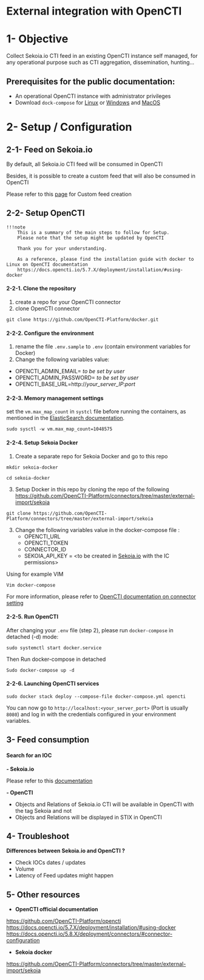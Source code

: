 # External integration with OpenCTI

# 1- Objective

Collect Sekoia.io CTI feed in an existing OpenCTI instance self managed, for any operational purpose such as CTI aggregation, dissemination, hunting...

## Prerequisites for the public documentation:
- An operational OpenCTI instance with administrator privileges
- Download `dock-compose` for [Linux](https://docs.docker.com/engine/install/ubuntu/) or [Windows](https://docs.docker.com/desktop/install/windows-install/) and [MacOS](https://docs.docker.com/desktop/install/mac-install/)

# 2- Setup / Configuration

## 2-1- Feed on Sekoia.io

By default, all Sekoia.io CTI feed will be consumed in OpenCTI

Besides, it is possible to create a custom feed that will also be consumed in OpenCTI

Please refer to this [page]( https://docs.sekoia.io/cti/features/consume/feeds/#create-new-feed) for Custom feed creation

## 2-2- Setup OpenCTI

    !!!note
        This is a summary of the main steps to follow for Setup.
        Please note that the setup might be updated by OpenCTI
        
        Thank you for your understanding.
        
        As a reference, please find the installation guide with docker to Linux on OpenCTI documentation 
        https://docs.opencti.io/5.7.X/deployment/installation/#using-docker

#### 2-2-1. Clone the repository
1. create a repo for your OpenCTI connector
2. clone OpenCTI connector

```
git clone https://github.com/OpenCTI-Platform/docker.git
```

#### 2-2-2. Configure the environment

1. rename the file `.env.sample` to `.env`  (contain environment variables for Docker)
2. Change the following variables value:
- OPENCTI_ADMIN_EMAIL= *to be set by user*
- OPENCTI_ADMIN_PASSWORD= *to be set by user*
- OPENCTI_BASE_URL=http://*your_server_IP*:*port*

#### 2-2-3. Memory management settings

set the `vm.max_map_count` in `systcl` file before running the containers, as mentioned in the [ElasticSearch documentation](https://www.elastic.co/guide/en/elasticsearch/reference/current/docker.html#docker-cli-run-prod-mode).

```
sudo sysctl -w vm.max_map_count=1048575
```

#### 2-2-4. Setup Sekoia Docker
1. Create a separate repo for Sekoia Docker and go to this repo

```
mkdir sekoia-docker
```

```
cd sekoia-docker
```

3. Setup Docker in this repo by cloning the repo of  the following https://github.com/OpenCTI-Platform/connectors/tree/master/external-import/sekoia

`git clone https://github.com/OpenCTI-Platform/connectors/tree/master/external-import/sekoia`

3. Change the following variables value in the docker-compose file :
   - OPENCTI_URL
   - OPENCTI_TOKEN
   - CONNECTOR_ID
   - SEKOIA_API_KEY = <to be created in [Sekoia.io](http://Sekoia.io) with the IC permissions>

Using for example VIM

```
Vim docker-compose
```

For more information, please refer to [OpenCTI documentation on connector setting](https://docs.opencti.io/5.8.X/deployment/connectors/#connector-configuration)
        

#### 2-2-5. Run OpenCTI

After changing your `.env` file (step 2), please run `docker-compose` in detached (-d) mode:

```
sudo systemctl start docker.service
```

Then Run docker-compose in detached

```
Sudo docker-compose up -d
```

#### 2-2-6. Launching OpenCTI services

```
sudo docker stack deploy --compose-file docker-compose.yml opencti
```

You can now go to `http://localhost:<your_server_port>`  (Port is usually `8080`) and log in with the credentials configured in your environment variables.

## 3- Feed consumption
#### Search for an IOC
**- Sekoia.io**

Please refer to this [documentation](https://docs.sekoia.io/cti/features/consume/intelligence/#search-for-objects)

**- OpenCTI**
- Objects and Relations of Sekoia.io CTI will be available in OpenCTI with the tag Sekoia and not 
- Objects and Relations will be displayed in STIX in OpenCTI
    

## 4- Troubleshoot

**Differences between Sekoia.io and OpenCTI ?**

- Check IOCs dates / updates
- Volume
- Latency of Feed updates might happen


## 5- Other resources
- **OpenCTI official documentation**

https://github.com/OpenCTI-Platform/opencti
https://docs.opencti.io/5.7.X/deployment/installation/#using-docker
https://docs.opencti.io/5.8.X/deployment/connectors/#connector-configuration

- **Sekoia docker**

https://github.com/OpenCTI-Platform/connectors/tree/master/external-import/sekoia
